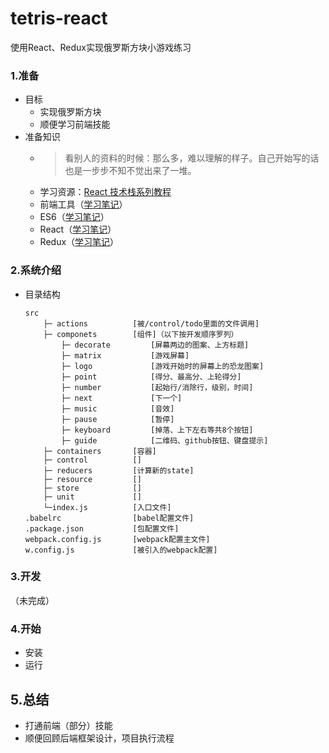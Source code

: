 # tetris-react
使用React、Redux实现俄罗斯方块小游戏练习

### 1.准备
- 目标
    - 实现俄罗斯方块
    - 顺便学习前端技能
- 准备知识
    - > 看别人的资料的时候：那么多，难以理解的样子。自己开始写的话也是一步步不知不觉出来了一堆。
    - 学习资源：[React 技术栈系列教程](http://www.ruanyifeng.com/blog/2016/09/react-technology-stack.html)
    - 前端工具（[学习笔记](https://github.com/dingqing/tetris-react/blob/master/learning/front-tools-learning.md)）
    - ES6（[学习笔记](https://github.com/dingqing/tetris-react/blob/master/learning/es6-learning.md)）
    - React（[学习笔记](https://github.com/dingqing/tetris-react/blob/master/learning/react-learning.md)）
    - Redux（[学习笔记](https://github.com/dingqing/tetris-react/blob/master/learning/redux-learning.md)）

### 2.系统介绍
- 目录结构
    ```
    src
        ├─ actions          [被/control/todo里面的文件调用]
        ├─ componets        [组件]（以下按开发顺序罗列）
            ├─ decorate         [屏幕两边的图案、上方标题]
            ├─ matrix           [游戏屏幕]
            ├─ logo             [游戏开始时的屏幕上的恐龙图案]
            ├─ point            [得分、最高分、上轮得分]
            ├─ number           [起始行/消除行，级别，时间]
            ├─ next             [下一个]
            ├─ music            [音效]
            ├─ pause            [暂停]
            ├─ keyboard         [掉落、上下左右等共8个按钮]
            ├─ guide            [二维码、github按钮、键盘提示]
        ├─ containers       [容器]
        ├─ control          []
        ├─ reducers         [计算新的state]
        ├─ resource         []
        ├─ store            []
        ├─ unit             []
        └─index.js          [入口文件]
    .babelrc                [babel配置文件]
    .package.json           [包配置文件]
    webpack.config.js       [webpack配置主文件]
    w.config.js             [被引入的webpack配置]
    ```

### 3.开发
（未完成）

### 4.开始
- 安装
- 运行

## 5.总结
- 打通前端（部分）技能
- 顺便回顾后端框架设计，项目执行流程